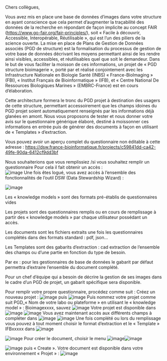Chers collègues,

Vous avez mis en place une base de données d’images dans votre structure en ayant conscience que cela permet d’augmenter la traçabilité des données de la recherche en répondant de façon implicite au concept FAIR (https://www.go-fair.org/fair-principles/), soit « Facile à découvrir, Accessible, Interopérable, Réutilisable », qui est l’un des piliers de la science ouverte. La mise en place de Plans de Gestion de Données associés (PGD de structure) est la formalisation du processus de gestion de votre base de données décrivant les moyens permettant ainsi de les rendre ainsi visibles, accessibles, et réutilisables quel que soit le demandeur.
Dans le but de vous faciliter la moisson de ces informations, un projet de « PGD structure bioimagerie », porté par et réalisé conjointement avec les Infrastructure Nationale en Biologie Santé (INBS) « France-BioImaging » (FBI), « Institut Français de Bioinformatique » (IFB), et « Centre National De Ressources Biologiques Marines » (EMBRC-France) est en cours d’élaboration.


Cette architecture formera le tronc du PGD projet à destination des usagers de cette structure, permettant accessoirement que les champs idoines du PGD projet soient automatiquement renseignés par les informations déjà glanées en amont.
Nous vous proposons de tester et nous donner votre avis sur le questionnaire générique élaboré, destiné à moissonner ces informations en entrée puis de générer des documents à façon en utilisant de « Templates » d’extraction.

Vous pouvez avoir un aperçu complet du questionnaire non éditable à cette adresse : https://dsw.france-bioinformatique.fr/projects/c59841dd-ca42-49fe-90da-6412cf9dd3bf

Nous souhaiterions que vous remplissiez /si vous souhaitez remplir un questionnaire 
Pour cela il fait obtenir un accès :  
![image](https://user-images.githubusercontent.com/19286219/115886454-3b5a1e00-a451-11eb-97f9-542e76f85d6d.png)
Une fois êtes logué, vous avez accès à l’ensemble des fonctionnalités de l’outil DSW (Data Stewardship Wizard) :

![image](https://user-images.githubusercontent.com/19286219/115886496-457c1c80-a451-11eb-9d30-aaa4eacc82c1.png)

Les « knowledge models » sont des formats pré-établis de questionnaires vides

Les projets sont des questionnaires remplis ou en cours de remplissage à partir des « knowledge models » par chaque utilisateur possédant un accès.

Les documents sont les fichiers extraits une fois les questionnaires complétés dans des formats standard : pdf, json…

Les Templates sont des gabarits d’extraction : cad extraction de l’ensemble des champs ou d’une partie en fonction du type de besoin.

Par ex : pour les gestionnaires de base de données le gabarit par défaut permettra d’extraire l’ensemble du document complété.

Pour un chef d’équipe qui a besoin de décrire la gestion de ses images dans le cadre d’un PGD de projet, un gabarit spécifique sera disponible.

Pour remplir votre propre questionnaire, procédez comme suit :
Créez un nouveau projet : ![image](https://user-images.githubusercontent.com/19286219/115886648-6d6b8000-a451-11eb-850c-357b62142269.png) puis ![image](https://user-images.githubusercontent.com/19286219/115886669-74928e00-a451-11eb-88f9-777cbc12be9c.png)
Puis nommez votre projet comme suit PGD_« Nom de votre labo ou plateforme » en utilisant le « knowledge model » : Bioimagexxxx, sauvez
![image](https://user-images.githubusercontent.com/19286219/115886699-7bb99c00-a451-11eb-8fcb-57d8f44b7a7f.png)
Votre projet est disponible dans ![image](https://user-images.githubusercontent.com/19286219/115886735-8411d700-a451-11eb-9337-ea85e8962af3.png)
![image](https://user-images.githubusercontent.com/19286219/115886757-87a55e00-a451-11eb-92a5-686bd533f4cd.png)
Vous avez maintenant accès aux différents champs à compléter dans ![image](https://user-images.githubusercontent.com/19286219/115886786-8ecc6c00-a451-11eb-9f2e-a8db285a66a3.png)
![image](https://user-images.githubusercontent.com/19286219/115886792-925ff300-a451-11eb-971c-07df155dbce6.png)
Une fois complété ou lors du remplissage vous pouvez à tout moment choisir le format d’extraction et le « Template » IFBxxxxx dans ![image](https://user-images.githubusercontent.com/19286219/115886841-9f7ce200-a451-11eb-881a-5adc397d6546.png)

![image](https://user-images.githubusercontent.com/19286219/115886864-a6a3f000-a451-11eb-98eb-8de6d8829769.png)
Pour créer le document, choisir le menu 
![image](https://user-images.githubusercontent.com/19286219/115886914-b0c5ee80-a451-11eb-9f47-1f11efb9d600.png)![image](https://user-images.githubusercontent.com/19286219/115886934-b4597580-a451-11eb-8171-0dcf8e057c92.png)

![image](https://user-images.githubusercontent.com/19286219/115886957-b91e2980-a451-11eb-9761-1f3babd10d3c.png)
puis « Create ». Votre document est disponible dans votre environnement « Projet » :
![image](https://user-images.githubusercontent.com/19286219/115886995-c3402800-a451-11eb-828a-c3ddcb3d0087.png)


